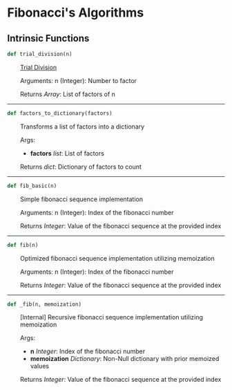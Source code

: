<h1>Fibonacci's Algorithms</h1>

<h2>Intrinsic Functions</h2>

```python
def trial_division(n)
```

<div markdown="1" style="margin-left: 30px;">

[Trial Division](https://en.wikipedia.org/wiki/Trial_division)

Arguments:
    n (Integer): Number to factor


</div>

<div markdown="1" style="margin-left: 30px;">

Returns *Array*: List of factors of n

</div>

------

```python
def factors_to_dictionary(factors)
```

<div markdown="1" style="margin-left: 30px;">

Transforms a list of factors into a dictionary


</div>

<div markdown="1" style="margin-left: 30px;">

Args:

</div>

<div markdown="1" style="margin-left: 30px;">

* **factors** *list*: List of factors

</div>

<div markdown="1" style="margin-left: 30px;">

Returns *dict*: Dictionary of factors to count

</div>

------

```python
def fib_basic(n)
```

<div markdown="1" style="margin-left: 30px;">

Simple fibonacci sequence implementation

Arguments:
    n (Integer): Index of the fibonacci number


</div>

<div markdown="1" style="margin-left: 30px;">

Returns *Integer*: Value of the fibonacci sequence at the provided index

</div>

------

```python
def fib(n)
```

<div markdown="1" style="margin-left: 30px;">

Optimized fibonacci sequence implementation utilizing memoization

Arguments:
    n (Integer): Index of the fibonacci number


</div>

<div markdown="1" style="margin-left: 30px;">

Returns *Integer*: Value of the fibonacci sequence at the provided index

</div>

------

```python
def _fib(n, memoization)
```

<div markdown="1" style="margin-left: 30px;">

[Internal] Recursive fibonacci sequence implementation utilizing memoization


</div>

<div markdown="1" style="margin-left: 30px;">

Args:

</div>

<div markdown="1" style="margin-left: 30px;">

* **n** *Integer*: Index of the fibonacci number
* **memoization** *Dictionary*: Non-Null dictionary with prior memoized values

</div>

<div markdown="1" style="margin-left: 30px;">

Returns *Integer*: Value of the fibonacci sequence at the provided index

</div>